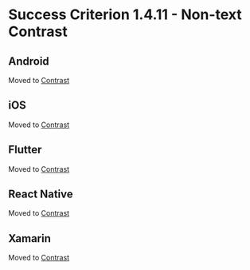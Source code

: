 # Success Criterion 1.4.11 - Non-text Contrast

## Android

Moved to [Contrast](../screen-contrast.md)

## iOS

Moved to [Contrast](../screen-contrast.md)

## Flutter

Moved to [Contrast](../screen-contrast.md)

## React Native

Moved to [Contrast](../screen-contrast.md)

## Xamarin

Moved to [Contrast](../screen-contrast.md)
